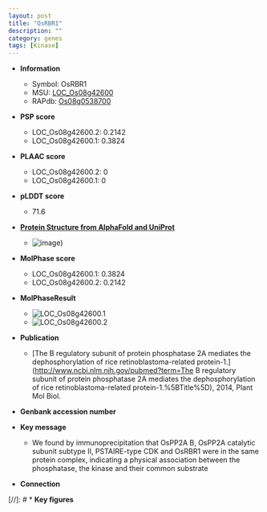 ```yaml
---
layout: post
title: "OsRBR1"
description: ""
category: genes
tags: [Kinase]
---
```


* **Information**  
    + Symbol: OsRBR1  
    + MSU: [LOC_Os08g42600](http://rice.plantbiology.msu.edu/cgi-bin/ORF_infopage.cgi?orf=LOC_Os08g42600)  
    + RAPdb: [Os08g0538700](http://rapdb.dna.affrc.go.jp/viewer/gbrowse_details/irgsp1?name=Os08g0538700)  

* **PSP score**  
    + LOC_Os08g42600.2: 0.2142 
    + LOC_Os08g42600.1: 0.3824 

* **PLAAC score**  
    + LOC_Os08g42600.2: 0 
    + LOC_Os08g42600.1: 0 

* **pLDDT score**
    + 71.6

* **[Protein Structure from AlphaFold and UniProt](https://www.uniprot.org/uniprotkb/Q84QM3/entry#structure)**
    + ![image](https://ricepsp.github.io/images/Q8/AF-Q84QM3-F1.png))

* **MolPhase score**
    + LOC_Os08g42600.1: 0.3824
    + LOC_Os08g42600.2: 0.2142

* **MolPhaseResult**
    + ![LOC_Os08g42600.1](https://ricepsp.github.io/pictures/LOC_Os08g/LOC_Os08g42600.1.png)
    + ![LOC_Os08g42600.2](https://ricepsp.github.io/pictures/LOC_Os08g/LOC_Os08g42600.2.png)

* **Publication**  
    + [The B regulatory subunit of protein phosphatase 2A mediates the dephosphorylation of rice retinoblastoma-related protein-1.](http://www.ncbi.nlm.nih.gov/pubmed?term=The B regulatory subunit of protein phosphatase 2A mediates the dephosphorylation of rice retinoblastoma-related protein-1.%5BTitle%5D), 2014, Plant Mol Biol.

* **Genbank accession number**  

* **Key message**  
    + We found by immunoprecipitation that OsPP2A B, OsPP2A catalytic subunit subtype II, PSTAIRE-type CDK and OsRBR1 were in the same protein complex, indicating a physical association between the phosphatase, the kinase and their common substrate

* **Connection**  

[//]: # * **Key figures**  


